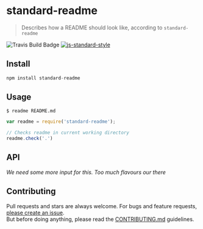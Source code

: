 standard-readme
===============

> Describes how a README should look like, according to `standard-readme`

![Travis Build Badge](https://img.shields.io/travis/joyent/node/v0.6.svg)
[![js-standard-style](https://img.shields.io/badge/code%20style-standard-brightgreen.svg?style=flat)](https://github.com/feross/standard)

## Install

```js
npm install standard-readme
```

## Usage
```
$ readme README.md
```

```js
var readme = require('standard-readme');

// Checks readme in current working directory
readme.check('.')
```

## API

*We need some more input for this. Too much flavours our there*

## Contributing

Pull requests and stars are always welcome. For bugs and feature requests, [please create an issue](https://github.com/zcei/standard-readme/issues/new).  
But before doing anything, please read the [CONTRIBUTING.md](./CONTRIBUTING.md) guidelines.
